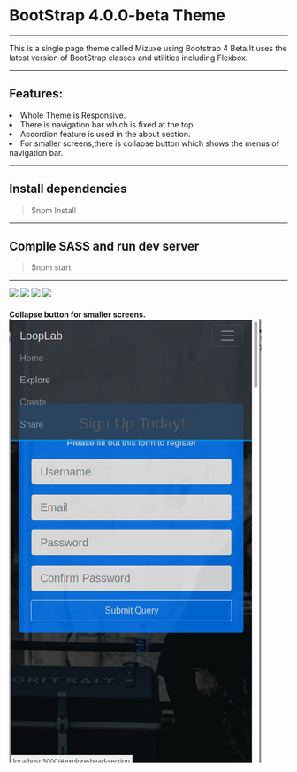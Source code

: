 # BootStrap 4.0.0-beta Theme
<hr>
This is a single page theme called Mizuxe using Bootstrap 4 Beta.It uses the latest version of BootStrap classes and utilities including Flexbox.

<hr>

## Features:

<li>Whole Theme is Responsive.</li>
<li>There is navigation bar which is fixed at the top.</li>
<li>Accordion feature is used in the about section.
<li>For smaller screens,there is collapse button which shows the menus of navigation bar.</li>

<hr>

## Install dependencies
<blockquote>$npm Install</blockquote>

<hr>

## Compile SASS and run dev server
>$npm start

<hr>

<img src="https://github.com/ajraj27/loopLAB/blob/master/src/screenshots/showcase.png" />
<img src="https://github.com/ajraj27/loopLAB/blob/master/src/screenshots/about.png" />
<img src="https://github.com/ajraj27/loopLAB/blob/master/src/screenshots/authors.png" />
<img src="https://github.com/ajraj27/loopLAB/blob/master/src/screenshots/contact.png" />


<h4>Collapse button for smaller screens.

<img src="https://github.com/ajraj27/loopLAB/blob/master/src/screenshots/collapse.png" />
